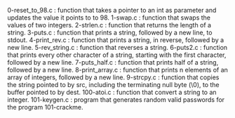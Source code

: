 0-reset_to_98.c : function that takes a pointer to an int as parameter and updates the value it points to to 98.
1-swap.c : function that swaps the values of two integers.
2-strlen.c : function that returns the length of a string.
3-puts.c : function that prints a string, followed by a new line, to stdout.
4-print_rev.c : function that prints a string, in reverse, followed by a new line.
5-rev_string.c : function that reverses a string.
6-puts2.c : function that prints every other character of a string, starting with the first character, followed by a new line.
7-puts_half.c : function that prints half of a string, followed by a new line.
8-print_array.c : function that prints n elements of an array of integers, followed by a new line.
9-strcpy.c : function that copies the string pointed to by src, including the terminating null byte (\0), to the buffer pointed to by dest.
100-atoi.c : function that convert a string to an integer.
101-keygen.c : program that generates random valid passwords for the program 101-crackme.
